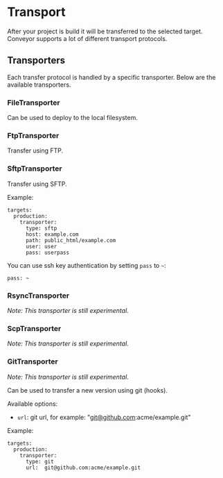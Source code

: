 Transport
=========

After your project is build it will be transferred to the selected target. Conveyor supports a lot
of different transport protocols.

## Transporters

Each transfer protocol is handled by a specific transporter. Below are the available transporters.

### FileTransporter

Can be used to deploy to the local filesystem.

### FtpTransporter

Transfer using FTP.

### SftpTransporter

Transfer using SFTP.

Example:

	targets:
	  production:
	    transporter:
	      type: sftp
	      host: example.com
	      path: public_html/example.com
	      user: user
	      pass: userpass

You can use ssh key authentication by setting `pass` to `~`:

    pass: ~

### RsyncTransporter

_Note: This transporter is still experimental._

### ScpTransporter

_Note: This transporter is still experimental._

### GitTransporter

_Note: This transporter is still experimental._

Can be used to transfer a new version using git (hooks).

Available options:

- `url`: git url, for example: "git@github.com:acme/example.git"

Example:

    targets:
      production:
        transporter:
          type: git
          url:  git@github.com:acme/example.git

